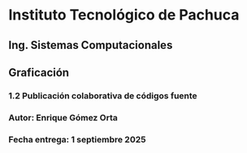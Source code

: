 # Instituto Tecnológico de Pachuca
## Ing. Sistemas Computacionales
## Graficación
### 1.2 Publicación colaborativa de códigos fuente
### Autor: Enrique Gómez Orta
### Fecha entrega: 1 septiembre 2025
